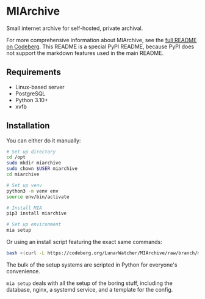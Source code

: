 # MIArchive

Small internet archive for self-hosted, private archival.

For more comprehensive information about MIArchive, see the [full README on Codeberg](https://codeberg.org/LunarWatcher/MIArchive#readme). This README is a special PyPI README, because PyPI does not support the markdown features used in the main README.

## Requirements

* Linux-based server
* PostgreSQL
* Python 3.10+
* xvfb

## Installation

You can either do it manually:
```bash
# Set up directory
cd /opt
sudo mkdir miarchive
sudo chown $USER miarchive
cd miarchive

# Set up venv
python3 -m venv env
source env/bin/activate

# Install MIA
pip3 install miarchive

# Set up environment
mia setup
```
Or using an install script featuring the exact same commands:
```bash
bash <(curl -L https://codeberg.org/LunarWatcher/MIArchive/raw/branch/master/scripts/install.sh)
```

The bulk of the setup systems are scripted in Python for everyone's convenience. 

`mia setup` deals with all the setup of the boring stuff, including the database, nginx, a systemd service, and a template for the config. 
